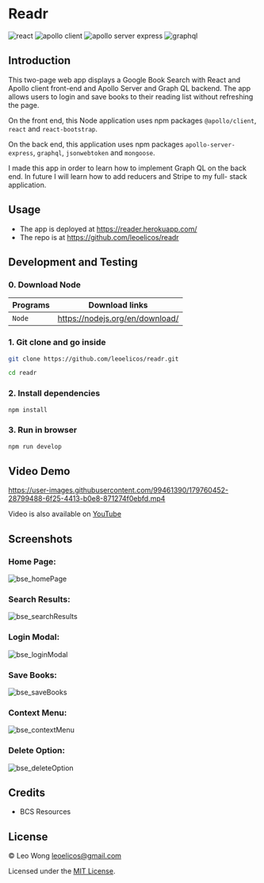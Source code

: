 # Readr

![react](https://img.shields.io/badge/17.0.1-0?label=react.js&style=for-the-badge&labelColor=white&color=black) ![apollo client](https://img.shields.io/badge/3.5.8-0?label=@apollo/client&style=for-the-badge&labelColor=white&color=black) ![apollo server express](https://img.shields.io/badge/3.10.0-0?label=@apollo%20server%20express&style=for-the-badge&labelColor=white&color=black) ![graphql](https://img.shields.io/badge/15.4.0-0?label=graphql&style=for-the-badge&labelColor=white&color=black)

## Introduction

This two-page web app displays a Google Book Search with React and Apollo client front-end and Apollo Server and Graph QL backend. The app allows users to login and save books to their reading list without refreshing the page.

On the front end, this Node application uses npm packages `@apollo/client`, `react` and `react-bootstrap`.

On the back end, this application uses npm packages `apollo-server-express`, `graphql`, `jsonwebtoken` and `mongoose`.

I made this app in order to learn how to implement Graph QL on the back end. In future I will learn how to add reducers and Stripe to my full- stack application.

## Usage

- The app is deployed at https://reader.herokuapp.com/
- The repo is at https://github.com/leoelicos/readr

## Development and Testing

### 0. Download Node

| Programs | Download links                  |
| -------- | ------------------------------- |
| `Node`   | https://nodejs.org/en/download/ |

### 1. Git clone and go inside

```sh
git clone https://github.com/leoelicos/readr.git

cd readr
```

### 2. Install dependencies

```sh
npm install
```

### 3. Run in browser

```sh
npm run develop
```

## Video Demo

https://user-images.githubusercontent.com/99461390/179760452-28799488-6f25-4413-b0e8-871274f0ebfd.mp4

Video is also available on [YouTube](https://www.youtube.com/watch?v=CYu8L-D1U0s)

## Screenshots

### Home Page:

![bse_homePage](https://user-images.githubusercontent.com/99461390/179761455-bdbd96ed-3a61-4acb-8cca-bc18c32f7950.jpg)

### Search Results:

![bse_searchResults](https://user-images.githubusercontent.com/99461390/179761467-660eb391-46ed-44ef-8628-d7322d93c82d.jpg)

### Login Modal:

![bse_loginModal](https://user-images.githubusercontent.com/99461390/179761476-5f5c5388-fecd-4b78-875e-3f525a36f0d1.jpg)

### Save Books:

![bse_saveBooks](https://user-images.githubusercontent.com/99461390/179761504-cc1ee9ab-df4e-4ea3-8eab-cde689d32094.jpg)

### Context Menu:

![bse_contextMenu](https://user-images.githubusercontent.com/99461390/179761516-c5206e84-421f-4fef-ac64-8cf115f8423c.jpg)

### Delete Option:

![bse_deleteOption](https://user-images.githubusercontent.com/99461390/179761530-6094b69b-60ce-4a2b-9254-df8c24e9668c.jpg)

## Credits

- BCS Resources

## License

&copy; Leo Wong <leoelicos@gmail.com>

Licensed under the [MIT License](./LICENSE).
